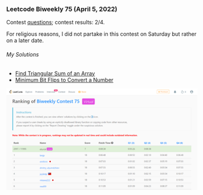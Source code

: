 ### Leetcode Biweekly 75 (April 5, 2022)
Contest [questions](https://leetcode.com/contest/biweekly-contest-75/ 'Link to Contest Questions'); 
contest results: 2/4.

For religious reasons, I did not partake in this contest on Saturday but rather on a later date.

###### My Solutions
* [Find Triangular Sum of an Array](https://github.com/ez2rok/coding-contests/blob/main/week_012/leetcode_biweekly_75/find_triangular_sum_of_an_array.py)
* [Minimum Bit Flips to Convert a Number](https://github.com/ez2rok/coding-contests/blob/main/week_012/leetcode_biweekly_75/minimum_bit_flips_to_convert_a_number.py)

<img src="leetcode_biweekly_75.png" alt="Screenshot of my contest results." width="800"/>
